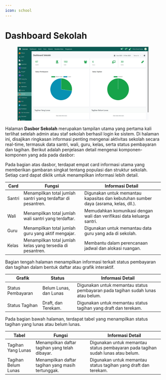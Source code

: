 ```yaml
---
icon: school
---
```


# Dashboard Sekolah

<figure><img src="../../.gitbook/assets/image (77).png" alt=""><figcaption></figcaption></figure>

Halaman **Dasbor Sekolah** merupakan tampilan utama yang pertama kali terlihat setelah admin atau staf sekolah berhasil login ke sistem. Di halaman ini, disajikan ringkasan informasi penting mengenai aktivitas sekolah secara real-time, termasuk data santri, wali, guru, kelas, serta status pembayaran dan tagihan. Berikut adalah penjelasan detail mengenai komponen-komponen yang ada pada dasbor:

Pada bagian atas dasbor, terdapat empat card informasi utama yang memberikan gambaran singkat tentang populasi dan struktur sekolah. Setiap card dapat diklik untuk menampilkan informasi lebih detail.

| Card   | Fungsi                                                       | Informasi Detail                                                                    |
| ------ | ------------------------------------------------------------ | ----------------------------------------------------------------------------------- |
| Santri | Menampilkan total jumlah santri yang terdaftar di pesantren. | Digunakan untuk memantau kapasitas dan kebutuhan sumber daya (asrama, kelas, dll.). |
| Wali   | Menampilkan total jumlah wali santri yang terdaftar.         | Memudahkan komunikasi dengan wali dan verifikasi data keluarga santri.              |
| Guru   | Menampilkan total jumlah guru yang aktif mengajar.           | Digunakan untuk memantau data guru yang ada di sekolah.                             |
| Kelas  | Menampilkan total jumlah kelas yang tersedia di pesantren.   | Membantu dalam perencanaan jadwal dan alokasi ruangan.                              |

Bagian tengah halaman menampilkan informasi terkait status pembayaran dan tagihan dalam bentuk daftar atau grafik interaktif.

| Grafik            | Status                 | Informasi Detail                                                                |
| ----------------- | ---------------------- | ------------------------------------------------------------------------------- |
| Status Pembayaran | Belum Lunas, dan Lunas | Digunakan untuk memantau status pembayaran pada tagihan sudah lunas atau belum. |
| Status Tagihan    | Draft, dan Terekam.    | Digunakan untuk memantau status tagihan yang draft dan terekam.                 |

Pada bagian bawah halaman, terdapat tabel yang menampilkan status tagihan yang lunas atau belum lunas.

| Tabel               | Fungsi                                            | Informasi Detail                                                                |
| ------------------- | ------------------------------------------------- | ------------------------------------------------------------------------------- |
| Tagihan Yang Lunas  | Menampilkan daftar tagihan yang telah dibayar.    | Digunakan untuk memantau status pembayaran pada tagihan sudah lunas atau belum. |
| Tagihan Belum Lunas | Menampilkan daftar tagihan yang masih tertunggak. | Digunakan untuk memantau status tagihan yang draft dan terekam.                 |
